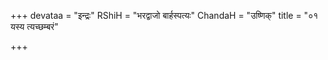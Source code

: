 +++
devataa = "इन्द्रः"
RShiH = "भरद्वाजो बार्हस्पत्यः"
ChandaH = "उष्णिक्"
title = "०१ यस्य त्यच्छम्बरं"

+++
